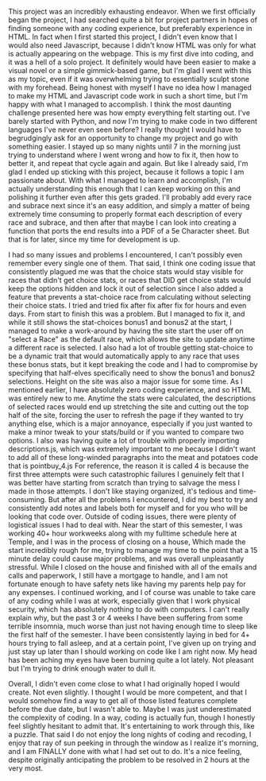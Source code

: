 



This project was an incredibly exhausting endeavor. When we first officially began the project, I had searched quite a bit for project partners in hopes of finding someone with any coding experience, but preferably 
experience in HTML. In fact when I first started this project, I didn't even know that I would also need Javascript, because I didn't know HTML was only for what is actually appearing on the webpage. This is my 
first dive into coding, and it was a hell of a solo project. It definitely would have been easier to make a visual novel or a simple gimmick-based game, but I'm glad I went with this as my topic, even if it was 
overwhelming trying to essentially sculpt stone with my forehead. Being honest with myself I have no idea how I managed to make my HTML and Javascript code work in such a short time, but I'm happy with what 
I managed to accomplish. I think the most daunting challenge presented here was how empty everything felt starting out. I've barely started with Python, and now I'm trying to make code in two different languages 
I've never even seen before? I really thought I would have to begrudgingly ask for an opportunity to change my project and go with something easier. I stayed up so many nights until 7 in the morning just 
trying to understand where I went wrong and how to fix it, then how to better it, and repeat that cycle again and again. But like I already said, I'm glad I ended up sticking with this project, because it 
follows a topic I am passionate about. With what I managed to learn and accomplish, I'm actually understanding this enough that I can keep working on this and polishing it further even after this gets graded.
I'll probably add every race and subrace next since it's an easy addition, and simply a matter of being extremely time consuming to properly format each description of every race and subrace, and then after that 
maybe I can look into creating a function that ports the end results into a PDF of a 5e Character sheet. But that is for later, since my time for development is up.

I had so many issues and problems I encountered, I can't possibly even remember every single one of them. That said, I think one coding issue that consistently plagued me was that the choice stats would stay 
visible for races that didn't get choice stats, or races that DID get choice stats would keep the options hidden and lock it out of selection since I also added a feature that prevents a stat-choice race from 
calculating without selecting their choice stats. I tried and tried fix after fix after fix for hours and even days. From start to finish this was a problem. But I managed to fix it, and while it still shows the 
stat-choices bonus1 and bonus2 at the start, I managed to make a work-around by having the site start the user off on "select a Race" as the default race, which allows the site to update anytime a different race is
selected. I also had a lot of trouble getting stat-choice to be a dynamic trait that would automatically apply to any race that uses these bonus stats, but it kept breaking the code and I had to compromise by 
specifying that half-elves specifically need to show the bonus1 and bonus2 selections. Height on the site was also a major issue for some time. As I mentioned earlier, I have absolutely zero coding experience, 
and so HTML was entirely new to me. Anytime the stats were calculated, the descriptions of selected races would end up stretching the site and cutting out the top half of the site, forcing the user to refresh the 
page if they wanted to try anything else, which is a major annoyance, especially if you just wanted to make a minor tweak to your stats/build or if you wanted to compare two options. I also was having quite a lot
of trouble with properly importing descriptions.js, which was extremely important to me because I didn't want to add all of these long-winded paragraphs into the meat and potatoes code that is pointbuy_4.js
For reference, the reason it is called 4 is because the first three attempts were such catastrophic failures I genuinely felt that I was better have starting from scratch than trying to salvage the mess I made in 
those attempts. I don't like staying organized, it's tedious and time-consuming. But after all the problems I encountered, I did my best to try and consistently add notes and labels both for myself and for you who 
will be looking that code over. 
Outside of coding issues, there were plenty of logistical issues I had to deal with. Near the start of this semester, I was working 40+ hour workweeks along with my fulltime schedule here at Temple, and I was in 
the process of closing on a house, Which made the start incredibly rough for me, trying to manage my time to the point that a 15 minute delay could cause major problems, and was overall unpleasantly stressful.
While I closed on the house and finished with all of the emails and calls and paperwork, I still have a mortgage to handle, and I am not fortunate enough to have safety nets like having my parents help pay for 
any expenses. I continued working, and I of course was unable to take care of any coding while I was at work, especially given that I work physical security, which has absolutely nothing to do with computers.
I can't really explain why, but the past 3 or 4 weeks I have been suffering from some terrible insomnia, much worse than just not having enough time to sleep like the first half of the semester. I have been 
consistently laying in bed for 4+ hours trying to fall asleep, and at a certain point, I've given up on trying and just stay up later than I should working on code like I am right now. My head has been aching 
my eyes have been burning quite a lot lately. Not pleasant but I'm trying to drink enough water to dull it. 

Overall, I didn't even come close to what I had originally hoped I would create. Not even slightly. I thought I would be more competent, and that I would somehow find a way to get all of those listed features 
complete before the due date, but I wasn't able to. Maybe I was just underestimated the complexity of coding. In a way, coding is actually fun, though I honestly feel slightly hesitant to admit that. It's 
entertaining to work through this, like a puzzle. That said I do not enjoy the long nights of coding and recoding, I enjoy that ray of sun peeking in through the window as I realize it's morning, and I am FINALLY 
done with what I had set out to do. It's a nice feeling, despite originally anticipating the problem to be resolved in 2 hours at the very most.
